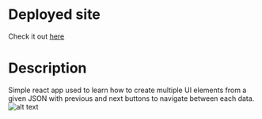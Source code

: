 # Deployed site

Check it out [here](https://luft-react-reviews.netlify.app/)

# Description

Simple react app used to learn how to create multiple UI elements from a given JSON with previous and next buttons to navigate between each data.
![alt text](https://i.imgur.com/a5J9YPX.png)
